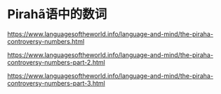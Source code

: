 Pirahã语中的数词
======

https://www.languagesoftheworld.info/language-and-mind/the-piraha-controversy-numbers.html

https://www.languagesoftheworld.info/language-and-mind/the-piraha-controversy-numbers-part-2.html

https://www.languagesoftheworld.info/language-and-mind/the-piraha-controversy-numbers-part-3.html